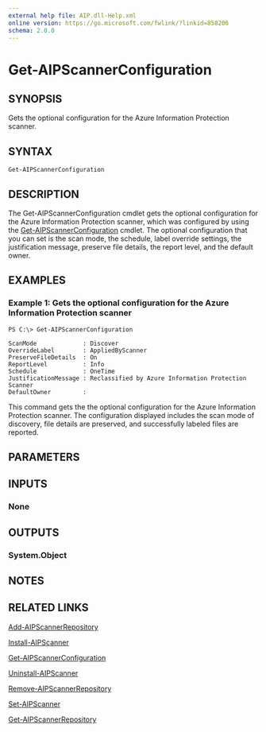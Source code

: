 ```yaml
---
external help file: AIP.dll-Help.xml
online version: https://go.microsoft.com/fwlink/?linkid=858206
schema: 2.0.0
---
```


# Get-AIPScannerConfiguration

## SYNOPSIS
Gets the optional configuration for the Azure Information Protection scanner.

## SYNTAX

```
Get-AIPScannerConfiguration
```

## DESCRIPTION
The Get-AIPScannerConfiguration cmdlet gets the optional configuration for the Azure Information Protection scanner, which was configured by using the [Get-AIPScannerConfiguration](./Get-AIPScannerConfiguration.md) cmdlet. The optional configuration that you can set is the scan mode, the schedule, label override settings, the justification message, preserve file details, the report level, and the default owner.

## EXAMPLES

### Example 1: Gets the optional configuration for the Azure Information Protection scanner

```
PS C:\> Get-AIPScannerConfiguration

ScanMode             : Discover
OverrideLabel        : AppliedByScanner
PreserveFileDetails  : On
ReportLevel          : Info
Schedule             : OneTime
JustificationMessage : Reclassified by Azure Information Protection Scanner
DefaultOwner         :

```

This command gets the the optional configuration for the Azure Information Protection scanner. The configuration displayed includes the scan mode of discovery, file details are preserved, and successfully labeled files are reported. 

## PARAMETERS

## INPUTS

### None


## OUTPUTS

### System.Object

## NOTES

## RELATED LINKS

[Add-AIPScannerRepository](./Add-AIPScannerRepository.md)

[Install-AIPScanner](./Install-AIPScanner.md)

[Get-AIPScannerConfiguration](./Get-AIPScannerConfiguration.md)

[Uninstall-AIPScanner](./Uninstall-AIPScanner.md)

[Remove-AIPScannerRepository](./Remove-AIPScannerRepository.md)

[Set-AIPScanner](./Set-AIPScanner.md)

[Get-AIPScannerRepository](./Get-AIPScannerRepository.md)
